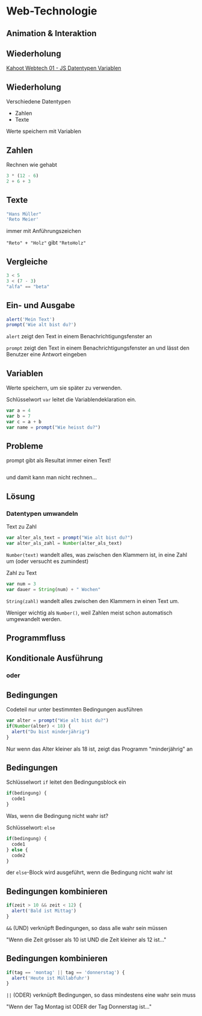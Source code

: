 # Web-Technologie

## Animation & Interaktion



## Wiederholung

[Kahoot Webtech 01 - JS Datentypen Variablen](http://kahoot.it)



## Wiederholung

Verschiedene Datentypen

* Zahlen
* Texte

Werte speichern mit Variablen



## Zahlen

Rechnen wie gehabt

```js
3 * (12 - 6)
2 + 6 + 3
```



## Texte

```js
"Hans Müller"
'Reto Meier'
```

immer mit Anführungszeichen

`"Reto" + "Holz"` gibt `"RetoHolz"`



## Vergleiche

```js
3 < 5
3 < (7 - 3)
"alfa" == "beta"
```



## Ein- und Ausgabe

```js
alert('Mein Text')
prompt('Wie alt bist du?')
```

`alert` zeigt den Text in einem Benachrichtigungsfenster an

`prompt` zeigt den Text in einem Benachrichtigungsfenster an und lässt den Benutzer eine Antwort eingeben



## Variablen

Werte speichern, um sie später zu verwenden.

Schlüsselwort `var` leitet die Variablendeklaration ein.

```js
var a = 4
var b = 7
var c = a + b
var name = prompt("Wie heisst du?")
```



## Probleme

prompt gibt als Resultat immer einen Text!

<img data-src="images/prompt_string.png" width="400px">

und damit kann man nicht rechnen...



## Lösung

### Datentypen umwandeln

Text zu Zahl

```js
var alter_als_text = prompt("Wie alt bist du?")
var alter_als_zahl = Number(alter_als_text)
```

`Number(text)` wandelt alles, was zwischen den Klammern ist, in eine Zahl um (oder versucht es zumindest)


Zahl zu Text

```js
var num = 3
var dauer = String(num) + " Wochen"
```

`String(zahl)` wandelt alles zwischen den Klammern in einen Text um.

Weniger wichtig als `Number()`, weil Zahlen meist schon automatisch umgewandelt werden.



## Programmfluss



## Konditionale Ausführung
### oder
## Bedingungen



Codeteil nur unter bestimmten Bedingungen ausführen

```js
var alter = prompt("Wie alt bist du?")
if(Number(alter) < 18) {
  alert("Du bist minderjährig")
}
```

Nur wenn das Alter kleiner als 18 ist, zeigt das Programm "minderjährig" an



## Bedingungen

Schlüsselwort `if` leitet den Bedingungsblock ein

```js
if(bedingung) {
  code1
}
```


Was, wenn die Bedingung nicht wahr ist?

Schlüsselwort: `else`

```js
if(bedingung) {
  code1
} else {
  code2
}
```

der `else`-Block wird ausgeführt, wenn die Bedingung nicht wahr ist



## Bedingungen kombinieren

```js
if(zeit > 10 && zeit < 12) {
  alert('Bald ist Mittag')
}
```

`&&` (UND) verknüpft Bedingungen, so dass alle wahr sein müssen

"Wenn die Zeit grösser als 10 ist UND die Zeit kleiner als 12 ist..." 


## Bedingungen kombinieren

```js
if(tag == 'montag' || tag == 'donnerstag') {
  alert('Heute ist Müllabfuhr')
}
```

`||` (ODER) verknüpft Bedingungen, so dass mindestens eine wahr sein muss

"Wenn der Tag Montag ist ODER der Tag Donnerstag ist..."
